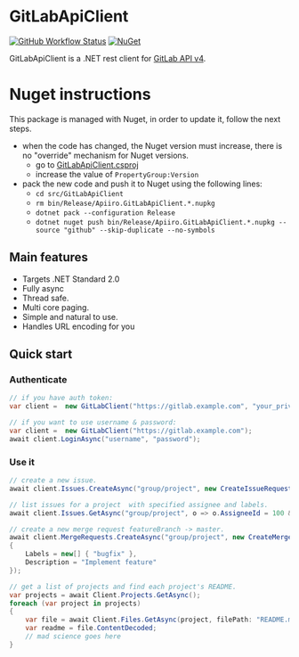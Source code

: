 # GitLabApiClient

[![GitHub Workflow Status](https://img.shields.io/github/workflow/status/nmklotas/GitLabApiClient/DotNet/master?logo=github)](https://github.com/nmklotas/GitLabApiClient/actions?query=workflow%3A%22DotNet%22+branch%3Amaster)
[![NuGet](https://img.shields.io/nuget/v/GitLabApiClient.svg)](https://nuget.org/packages/GitLabApiClient)

GitLabApiClient is a .NET rest client for [GitLab API v4](https://docs.gitlab.com/ce/api/README.html).

# Nuget instructions

This package is managed with Nuget, in order to update it, follow the next steps.

* when the code has changed, the Nuget version must increase, there is no "override" mechanism for Nuget versions.
  * go to [GitLabApiClient.csproj]
  * increase the value of `PropertyGroup:Version`
* pack the new code and push it to Nuget using the following lines:
  * `cd src/GitLabApiClient`
  * `rm bin/Release/Apiiro.GitLabApiClient.*.nupkg`
  * `dotnet pack --configuration Release`
  * `dotnet nuget push bin/Release/Apiiro.GitLabApiClient.*.nupkg --source "github" --skip-duplicate --no-symbols`


[GitLabApiClient.csproj]: https://github.com/apiiro/GitLabApiClient/blob/master/src/GitLabApiClient/GitLabApiClient.csproj


## Main features

- Targets .NET Standard 2.0
- Fully async
- Thread safe.
- Multi core paging.
- Simple and natural to use.
- Handles URL encoding for you

## Quick start

### Authenticate

```csharp
// if you have auth token:
var client =  new GitLabClient("https://gitlab.example.com", "your_private_token");
```

```csharp
// if you want to use username & password:
var client =  new GitLabClient("https://gitlab.example.com");
await client.LoginAsync("username", "password");
```

### Use it

```csharp
// create a new issue.
await client.Issues.CreateAsync("group/project", new CreateIssueRequest("issue title"));

// list issues for a project  with specified assignee and labels.
await client.Issues.GetAsync("group/project", o => o.AssigneeId = 100 && o.Labels == new[] { "test-label" });

// create a new merge request featureBranch -> master.
await client.MergeRequests.CreateAsync("group/project", new CreateMergeRequest("featureBranch", "master", "Merge request title")
{
    Labels = new[] { "bugfix" },
    Description = "Implement feature"
});

// get a list of projects and find each project's README.
var projects = await Client.Projects.GetAsync();
foreach (var project in projects)
{
    var file = await Client.Files.GetAsync(project, filePath: "README.md", reference: project.DefaultBranch);
    var readme = file.ContentDecoded;
    // mad science goes here
}
```
